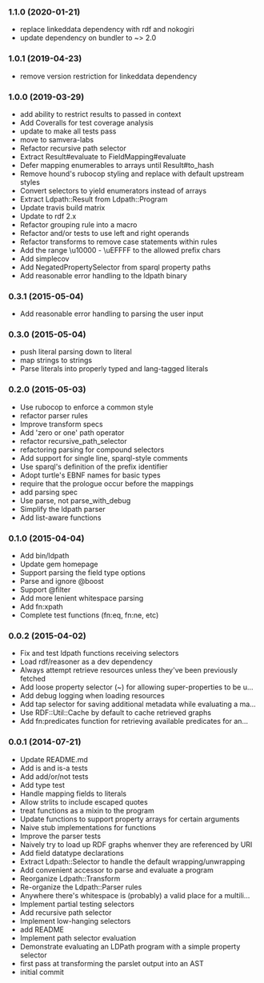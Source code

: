 ### 1.1.0 (2020-01-21)

* replace linkeddata dependency with rdf and nokogiri
* update dependency on bundler to ~> 2.0

### 1.0.1 (2019-04-23)

* remove version restriction for linkeddata dependency

### 1.0.0 (2019-03-29)

* add ability to restrict results to passed in context
* Add Coveralls for test coverage analysis
* update to make all tests pass
* move to samvera-labs
* Refactor recursive path selector
* Extract Result#evaluate to FieldMapping#evaluate
* Defer mapping enumerables to arrays until Result#to_hash
* Remove hound's rubocop styling and replace with default upstream styles
* Convert selectors to yield enumerators instead of arrays
* Extract Ldpath::Result from Ldpath::Program
* Update travis build matrix
* Update to rdf 2.x
* Refactor grouping rule into a macro
* Refactor and/or tests to use left and right operands
* Refactor transforms to remove case statements within rules
* Add the range \u10000 - \uEFFFF to the allowed prefix chars
* Add simplecov
* Add NegatedPropertySelector from sparql property paths
* Add reasonable error handling to the ldpath binary

### 0.3.1 (2015-05-04)

* Add reasonable error handling to parsing the user input

### 0.3.0 (2015-05-04)

* push literal parsing down to literal
* map strings to strings
* Parse literals into properly typed and lang-tagged literals

### 0.2.0 (2015-05-03)

* Use rubocop to enforce a common style
* refactor parser rules
* Improve transform specs
* Add 'zero or one' path operator
* refactor recursive_path_selector
* refactoring parsing for compound selectors
* Add support for single line, sparql-style comments
* Use sparql's definition of the prefix identifier
* Adopt turtle's EBNF names for basic types
* require that the prologue occur before the mappings
* add parsing spec
* Use parse, not parse_with_debug
* Simplify the ldpath parser
* Add list-aware functions

### 0.1.0 (2015-04-04)

* Add bin/ldpath
* Update gem homepage
* Support parsing the field type options
* Parse and ignore @boost
* Support @filter
* Add more lenient whitespace parsing
* Add fn:xpath
* Complete test functions (fn:eq, fn:ne, etc)

### 0.0.2 (2015-04-02)

* Fix and test ldpath functions receiving selectors
* Load rdf/reasoner as a dev dependency
* Always attempt retrieve resources unless they've been previously fetched
* Add loose property selector (~) for allowing super-properties to be u…
* Add debug logging when loading resources
* Add tap selector for saving additional metadata while evaluating a ma… 
* Use RDF::Util::Cache by default to cache retrieved graphs
* Add fn:predicates function for retrieving available predicates for an…

### 0.0.1 (2014-07-21)

* Update README.md
* Add is and is-a tests
* Add add/or/not tests
* Add type test
* Handle mapping fields to literals
* Allow strlits to include escaped quotes
* treat functions as a mixin to the program
* Update functions to support property arrays for certain arguments
* Naive stub implementations for functions
* Improve the parser tests
* Naively try to load up RDF graphs whenver they are referenced by URI
* Add field datatype declarations
* Extract Ldpath::Selector to handle the default wrapping/unwrapping
* Add convenient accessor to parse and evaluate a program
* Reorganize Ldpath::Transform
* Re-organize the Ldpath::Parser rules
* Anywhere there's whitespace is (probably) a valid place for a multili…
* Implement partial testing selectors
* Add recursive path selector
* Implement low-hanging selectors
* add README
* Implement path selector evaluation
* Demonstrate evaluating an LDPath program with a simple property selector
* first pass at transforming the parslet output into an AST
* initial commit
